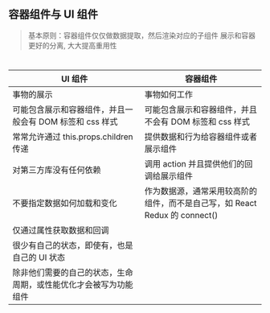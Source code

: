 ## 容器组件与 UI 组件

> 基本原则：容器组件仅仅做数据提取，然后渲染对应的子组件
> 展示和容器更好的分离, 大大提高重用性

#

| UI 组件                                                          | 容器组件                                                                    |
| ---------------------------------------------------------------- | --------------------------------------------------------------------------- |
| 事物的展示                                                       | 事物如何工作                                                                |
| 可能包含展示和容器组件，并且一般会有 DOM 标签和 css 样式         | 可能包含展示和容器组件，并且不会有 DOM 标签和 css 样式                      |
| 常常允许通过 this.props.children 传递                            | 提供数据和行为给容器组件或者展示组件                                        |
| 对第三方库没有任何依赖                                           | 调用 action 并且提供他们的回调给展示组件                                    |
| 不要指定数据如何加载和变化                                       | 作为数据源，通常采用较高阶的组件，而不是自己写，如 React Redux 的 connect() |
| 仅通过属性获取数据和回调                                         |                                                                             |
| 很少有自己的状态，即使有，也是自己的 UI 状态                     |                                                                             |
| 除非他们需要的自己的状态，生命周期，或性能优化才会被写为功能组件 |                                                                             |
